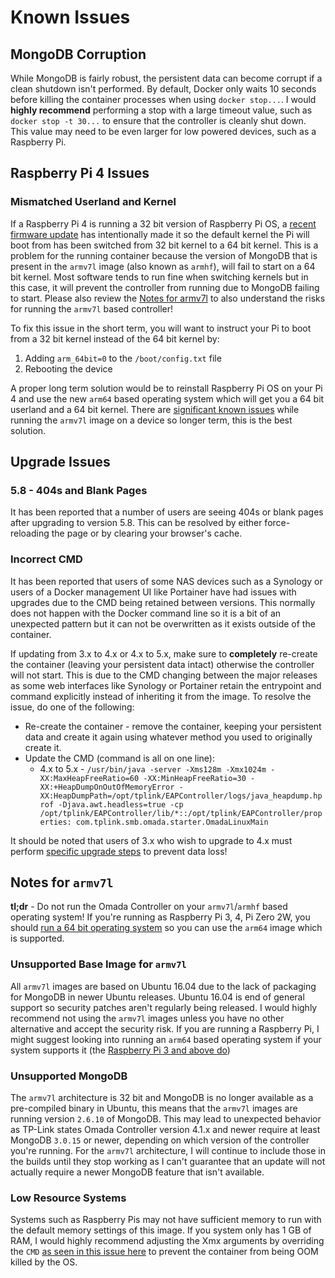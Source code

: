 # Known Issues

## MongoDB Corruption

While MongoDB is fairly robust, the persistent data can become corrupt if a clean shutdown isn't performed. By default, Docker only waits 10 seconds before killing the container processes when using `docker stop...`. I would **highly recommend** performing a stop with a large timeout value, such as `docker stop -t 30...` to ensure that the controller is cleanly shut down. This value may need to be even larger for low powered devices, such as a Raspberry Pi.

## Raspberry Pi 4 Issues

### Mismatched Userland and Kernel

If a Raspberry Pi 4 is running a 32 bit version of Raspberry Pi OS, a [recent firmware update](https://github.com/raspberrypi/firmware/issues/1795) has intentionally made it so the default kernel the Pi will boot from has been switched from 32 bit kernel to a 64 bit kernel. This is a problem for the running container because the version of MongoDB that is present in the `armv7l` image (also known as `armhf`), will fail to start on a 64 bit kernel. Most software tends to run fine when switching kernels but in this case, it will prevent the controller from running due to MongoDB failing to start. Please also review the [Notes for armv7l](#notes-for-armv7l) to also understand the risks for running the `armv7l` based controller!

To fix this issue in the short term, you will want to instruct your Pi to boot from a 32 bit kernel instead of the 64 bit kernel by:

1. Adding `arm_64bit=0` to the `/boot/config.txt` file
1. Rebooting the device

A proper long term solution would be to reinstall Raspberry Pi OS on your Pi 4 and use the new `arm64` based operating system which will get you a 64 bit userland and a 64 bit kernel. There are [significant known issues](#notes-for-armv7l) while running the `armv7l` image on a device so longer term, this is the best solution.

## Upgrade Issues

### 5.8 - 404s and Blank Pages

It has been reported that a number of users are seeing 404s or blank pages after upgrading to version 5.8. This can be resolved by either force-reloading the page or by clearing your browser's cache.

### Incorrect CMD

It has been reported that users of some NAS devices such as a Synology or users of a Docker management UI like Portainer have had issues with upgrades due to the CMD being retained between versions. This normally does not happen with the Docker command line so it is a bit of an unexpected pattern but it can not be overwritten as it exists outside of the container.

If updating from 3.x to 4.x or 4.x to 5.x, make sure to **completely** re-create the container (leaving your persistent data intact) otherwise the controller will not start. This is due to the CMD changing between the major releases as some web interfaces like Synology or Portainer retain the entrypoint and command explicitly instead of inheriting it from the image. To resolve the issue, do one of the following:

* Re-create the container - remove the container, keeping your persistent data and create it again using whatever method you used to originally create it.
* Update the CMD (command is all on one line):
   * 4.x to 5.x - `/usr/bin/java -server -Xms128m -Xmx1024m -XX:MaxHeapFreeRatio=60 -XX:MinHeapFreeRatio=30 -XX:+HeapDumpOnOutOfMemoryError -XX:HeapDumpPath=/opt/tplink/EAPController/logs/java_heapdump.hprof -Djava.awt.headless=true -cp /opt/tplink/EAPController/lib/*::/opt/tplink/EAPController/properties: com.tplink.smb.omada.starter.OmadaLinuxMain`

It should be noted that users of 3.x who wish to upgrade to 4.x must perform [specific upgrade steps](#upgrading-to-41-from-3210-or-below) to prevent data loss!

## Notes for `armv7l`

**tl;dr** - Do not run the Omada Controller on your `armv7l`/`armhf` based operating system!  If you're running as Raspberry Pi 3, 4, Pi Zero 2W, you should [run a 64 bit operating system](https://www.raspberrypi.com/news/raspberry-pi-os-64-bit/) so you can use the `arm64` image which is supported.

### **Unsupported Base Image for `armv7l`**

All `armv7l` images are based on Ubuntu 16.04 due to the lack of packaging for MongoDB in newer Ubuntu releases. Ubuntu 16.04 is end of general support so security patches aren't regularly being released. I would highly recommend not using the `armv7l` images unless you have no other alternative and accept the security risk. If you are running a Raspberry Pi, I might suggest looking into running an `arm64` based operating system if your system supports it (the [Raspberry Pi 3 and above do](https://www.raspberrypi.com/news/raspberry-pi-os-64-bit/))

### **Unsupported MongoDB**

The `armv7l` architecture is 32 bit and MongoDB is no longer available as a pre-compiled binary in Ubuntu, this means that the `armv7l` images are running version `2.6.10` of MongoDB. This may lead to unexpected behavior as TP-Link states Omada Controller version 4.1.x and newer require at least MongoDB `3.0.15` or newer, depending on which version of the controller you're running. For the `armv7l` architecture, I will continue to include those in the builds until they stop working as I can't guarantee that an update will not actually require a newer MongoDB feature that isn't available.

### **Low Resource Systems**

Systems such as Raspberry Pis may not have sufficient memory to run with the default memory settings of this image. If you system only has 1 GB of RAM, I would highly recommend adjusting the Xmx arguments by overriding the `CMD` [as seen in this issue here](https://github.com/mbentley/docker-omada-controller/issues/198#issuecomment-1100485810) to prevent the container from being OOM killed by the OS.

